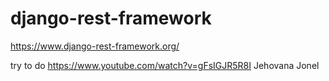 # django-rest-framework

https://www.django-rest-framework.org/

try to do 
https://www.youtube.com/watch?v=gFsIGJR5R8I
Jehovana
Jonel
